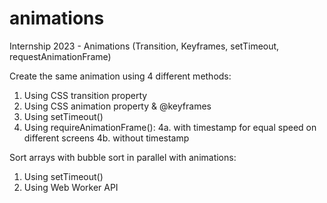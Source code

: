 # animations
Internship 2023 - Animations (Transition, Keyframes, setTimeout, requestAnimationFrame)

Create the same animation using 4 different methods:
1. Using CSS transition property
2. Using CSS animation property & @keyframes
3. Using setTimeout()
4. Using requireAnimationFrame():
   4a. with timestamp for equal speed on different screens
   4b. without timestamp

Sort arrays with bubble sort in parallel with animations:
1. Using setTimeout()
2. Using Web Worker API
